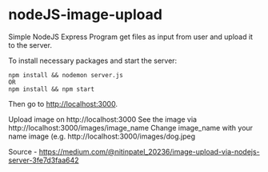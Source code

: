 # nodeJS-image-upload

Simple NodeJS Express Program get files as input from user and upload it to the server. 

To install necessary packages and start the server: 
    
    npm install && nodemon server.js
    OR
    npm install && npm start

Then go to [http://localhost:3000](http://localhost:3000). 

Upload image on http://localhost:3000
See the image via http://localhost:3000/images/image_name
Change image_name with your name image (e.g. http://localhost:3000/images/dog.jpeg

Source - https://medium.com/@nitinpatel_20236/image-upload-via-nodejs-server-3fe7d3faa642

